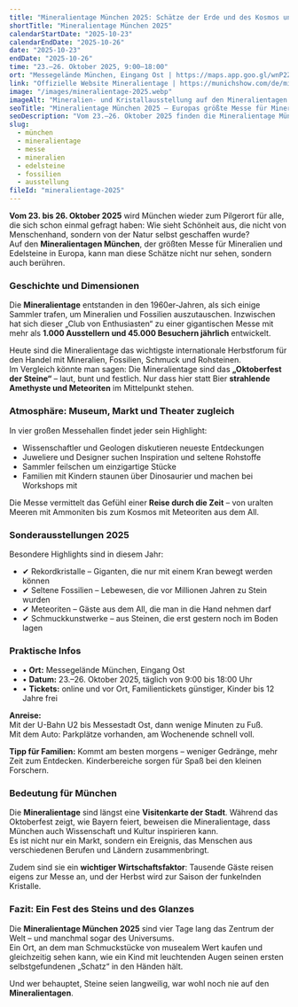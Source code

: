 ```yaml
---
title: "Mineralientage München 2025: Schätze der Erde und des Kosmos unter einem Dach"
shortTitle: "Mineralientage München 2025"
calendarStartDate: "2025-10-23"
calendarEndDate: "2025-10-26"
date: "2025-10-23"
endDate: "2025-10-26"
time: "23.–26. Oktober 2025, 9:00–18:00"
ort: "Messegelände München, Eingang Ost | https://maps.app.goo.gl/wnP2ZVU6rGWGaedg8"
link: "Offizielle Website Mineralientage | https://munichshow.com/de/mineralientage-muenchen"
image: "/images/mineralientage-2025.webp"
imageAlt: "Mineralien- und Kristallausstellung auf den Mineralientagen München"
seoTitle: "Mineralientage München 2025 — Europas größte Messe für Mineralien und Edelsteine"
seoDescription: "Vom 23.–26. Oktober 2025 finden die Mineralientage München statt: Europas größte Messe für Mineralien, Fossilien, Schmuck und Meteoriten. Über 1.000 Aussteller und 45.000 Besucher jährlich."
slug:
  - münchen
  - mineralientage
  - messe
  - mineralien
  - edelsteine
  - fossilien
  - ausstellung
fileId: "mineralientage-2025"
---
```


**Vom 23. bis 26. Oktober 2025** wird München wieder zum Pilgerort für alle, die sich schon einmal gefragt haben: Wie sieht Schönheit aus, die nicht von Menschenhand, sondern von der Natur selbst geschaffen wurde?  
Auf den **Mineralientagen München**, der größten Messe für Mineralien und Edelsteine in Europa, kann man diese Schätze nicht nur sehen, sondern auch berühren.

### Geschichte und Dimensionen

Die **Mineralientage** entstanden in den 1960er-Jahren, als sich einige Sammler trafen, um Mineralien und Fossilien auszutauschen. Inzwischen hat sich dieser „Club von Enthusiasten“ zu einer gigantischen Messe mit mehr als **1.000 Ausstellern und 45.000 Besuchern jährlich** entwickelt.  

Heute sind die Mineralientage das wichtigste internationale Herbstforum für den Handel mit Mineralien, Fossilien, Schmuck und Rohsteinen.  
Im Vergleich könnte man sagen: Die Mineralientage sind das **„Oktoberfest der Steine“** – laut, bunt und festlich. Nur dass hier statt Bier **strahlende Amethyste und Meteoriten** im Mittelpunkt stehen.

### Atmosphäre: Museum, Markt und Theater zugleich

In vier großen Messehallen findet jeder sein Highlight:

- Wissenschaftler und Geologen diskutieren neueste Entdeckungen  
- Juweliere und Designer suchen Inspiration und seltene Rohstoffe  
- Sammler feilschen um einzigartige Stücke  
- Familien mit Kindern staunen über Dinosaurier und machen bei Workshops mit  

Die Messe vermittelt das Gefühl einer **Reise durch die Zeit** – von uralten Meeren mit Ammoniten bis zum Kosmos mit Meteoriten aus dem All.

### Sonderausstellungen 2025

Besondere Highlights sind in diesem Jahr:

- ✔ Rekordkristalle – Giganten, die nur mit einem Kran bewegt werden können  
- ✔ Seltene Fossilien – Lebewesen, die vor Millionen Jahren zu Stein wurden  
- ✔ Meteoriten – Gäste aus dem All, die man in die Hand nehmen darf  
- ✔ Schmuckkunstwerke – aus Steinen, die erst gestern noch im Boden lagen  

### Praktische Infos

- • **Ort:** Messegelände München, Eingang Ost  
- • **Datum:** 23.–26. Oktober 2025, täglich von 9:00 bis 18:00 Uhr  
- • **Tickets:** online und vor Ort, Familientickets günstiger, Kinder bis 12 Jahre frei  

**Anreise:**  
Mit der U-Bahn U2 bis Messestadt Ost, dann wenige Minuten zu Fuß.  
Mit dem Auto: Parkplätze vorhanden, am Wochenende schnell voll.  

**Tipp für Familien:** Kommt am besten morgens – weniger Gedränge, mehr Zeit zum Entdecken. Kinderbereiche sorgen für Spaß bei den kleinen Forschern.

### Bedeutung für München

Die **Mineralientage** sind längst eine **Visitenkarte der Stadt**. Während das Oktoberfest zeigt, wie Bayern feiert, beweisen die Mineralientage, dass München auch Wissenschaft und Kultur inspirieren kann.  
Es ist nicht nur ein Markt, sondern ein Ereignis, das Menschen aus verschiedenen Berufen und Ländern zusammenbringt.  

Zudem sind sie ein **wichtiger Wirtschaftsfaktor**: Tausende Gäste reisen eigens zur Messe an, und der Herbst wird zur Saison der funkelnden Kristalle.

### Fazit: Ein Fest des Steins und des Glanzes

Die **Mineralientage München 2025** sind vier Tage lang das Zentrum der Welt – und manchmal sogar des Universums.  
Ein Ort, an dem man Schmuckstücke von musealem Wert kaufen und gleichzeitig sehen kann, wie ein Kind mit leuchtenden Augen seinen ersten selbstgefundenen „Schatz“ in den Händen hält.  

Und wer behauptet, Steine seien langweilig, war wohl noch nie auf den **Mineralientagen**.
